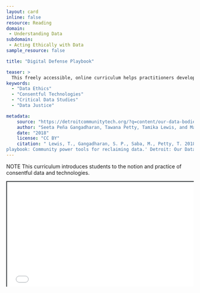 ```yaml
---
layout: card
inline: false
resource: Reading
domain: 
 - Understanding Data
subdomain:
 - Acting Ethically with Data
sample_resource: false

title: "Digital Defense Playbook"

teaser: >
  This freely accessible, online curriculum helps practitioners develop technology and work with data in inclusive and consentful ways with the aims of generating processes and education to push back against the weaponization of data.
keywords:
  - "Data Ethics"
  - "Consentful Technologies"
  - "Critical Data Studies"
  - "Data Justice"

metadata:
    source: "https://detroitcommunitytech.org/?q=content/our-data-bodies-digital-defense-playbook"
    author: "Seeta Peña Gangadharan, Tawana Petty, Tamika Lewis, and Mariella Saba"
    date: "2018"
    license: "CC BY" 
    citation: " Lewis, T., Gangadharan, S. P., Saba, M., Petty, T. 2018. 'Digital defense
playbook: Community power tools for reclaiming data.' Detroit: Our Data Bodies. https://detroitcommunitytech.org/?q=content/our-data-bodies-digital-defense-playbook" 
---
```


NOTE 
This curriculum introduces students to the notion and practice of consentful data and technologies.

<div style="position: relative; padding-bottom: 56.25%; height: 0; overflow: hidden;"><iframe src="../assets/pdf/Building-Consentful-Tech.pdf" width="100%" title="Building Consentful Tech" style="border:2px #323639 solid; position: absolute; top: 0; left: 0; right: 0; bottom: 0; height: 100%; max-width: 100%;"></iframe></div>
